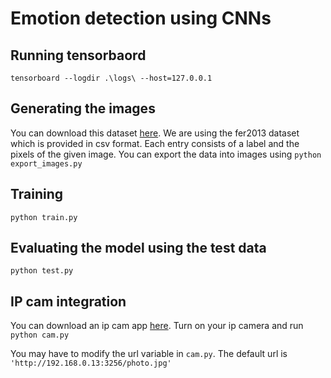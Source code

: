 # Emotion detection using CNNs

## Running tensorbaord
`tensorboard --logdir .\logs\ --host=127.0.0.1`

## Generating the images
You can download this dataset [here](https://www.kaggle.com/c/challenges-in-representation-learning-facial-expression-recognition-challenge/data).
We are using the fer2013 dataset which is provided in csv format.
Each entry consists of a label and the pixels of the given image.
You can export the data into images using
`python export_images.py`

## Training
`python train.py`

## Evaluating the model using the test data
`python test.py`

## IP cam integration
You can download an ip cam app [here](https://play.google.com/store/apps/details?id=com.pas.webcam&hl=en).
Turn on your ip camera and run
`python cam.py`

You may have to modify the url variable in `cam.py`.
The default url is `'http://192.168.0.13:3256/photo.jpg'`